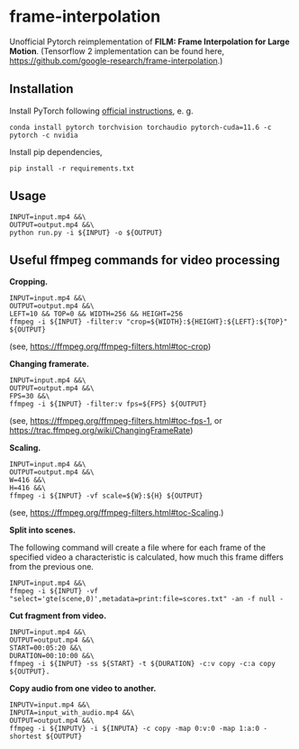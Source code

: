 # frame-interpolation
Unofficial Pytorch reimplementation of **FILM: Frame Interpolation for Large Motion**.
(Tensorflow 2 implementation can be found here, https://github.com/google-research/frame-interpolation.)


## Installation
Install PyTorch following [official instructions](https://pytorch.org/get-started/locally/), e. g.
```commandline
conda install pytorch torchvision torchaudio pytorch-cuda=11.6 -c pytorch -c nvidia
```

Install pip dependencies, 
```commandline
pip install -r requirements.txt
```

## Usage

```commandline
INPUT=input.mp4 &&\
OUTPUT=output.mp4 &&\
python run.py -i ${INPUT} -o ${OUTPUT}
```

## Useful ffmpeg commands for video processing

**Cropping.**

```commandline
INPUT=input.mp4 &&\
OUTPUT=output.mp4 &&\
LEFT=10 && TOP=0 && WIDTH=256 && HEIGHT=256
ffmpeg -i ${INPUT} -filter:v "crop=${WIDTH}:${HEIGHT}:${LEFT}:${TOP}" ${OUTPUT}
```

(see, https://ffmpeg.org/ffmpeg-filters.html#toc-crop)

**Changing framerate.**

```commandline
INPUT=input.mp4 &&\
OUTPUT=output.mp4 &&\
FPS=30 &&\
ffmpeg -i ${INPUT} -filter:v fps=${FPS} ${OUTPUT}
```

(see, https://ffmpeg.org/ffmpeg-filters.html#toc-fps-1, or https://trac.ffmpeg.org/wiki/ChangingFrameRate)


**Scaling.**

```commandline
INPUT=input.mp4 &&\
OUTPUT=output.mp4 &&\
W=416 &&\
H=416 &&\
ffmpeg -i ${INPUT} -vf scale=${W}:${H} ${OUTPUT}
```

(see, https://ffmpeg.org/ffmpeg-filters.html#toc-Scaling.)


**Split into scenes.**

The following command will create a file where for each frame of the specified video a characteristic is calculated, 
how much this frame differs from the previous one.

```commandline
INPUT=input.mp4 &&\
ffmpeg -i ${INPUT} -vf "select='gte(scene,0)',metadata=print:file=scores.txt" -an -f null -
```

**Cut fragment from video.**


```commandline
INPUT=input.mp4 &&\
OUTPUT=output.mp4 &&\
START=00:05:20 &&\
DURATION=00:10:00 &&\
ffmpeg -i ${INPUT} -ss ${START} -t ${DURATION} -c:v copy -c:a copy ${OUTPUT}.
```

**Copy audio from one video to another.**
```commandline
INPUTV=input.mp4 &&\
INPUTA=input_with_audio.mp4 &&\
OUTPUT=output.mp4 &&\
ffmpeg -i ${INPUTV} -i ${INPUTA} -c copy -map 0:v:0 -map 1:a:0 -shortest ${OUTPUT}
```
